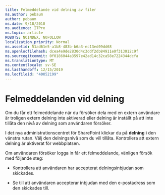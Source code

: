 ```yaml
---
title: Felmeddelande vid delning av filer
ms.author: pebaum
author: pebaum
ms.date: 9/18/2018
ms.audience: ITPro
ms.topic: article
ROBOTS: NOINDEX, NOFOLLOW
localization_priority: Normal
ms.assetid: 51ad61e5-a1b8-483b-b6a3-ec13ed09dd68
ms.openlocfilehash: dcea4e9de2830d4c3ddf2db84911e0f313012c9f
ms.sourcegitcommit: 0f0186044a3597e42ad14c32ca58e7224344dcfa
ms.translationtype: MT
ms.contentlocale: sv-SE
ms.lasthandoff: 12/15/2019
ms.locfileid: "40052199"
---
```

# <a name="error-messages-when-sharing"></a>Felmeddelanden vid delning

Om du får ett felmeddelande när du försöker dela med en extern användare är troligen extern delning inte aktiverad eller delning är inställt på att inte tillåta den nivå av delning som användaren försöker.
  
I det nya administrationscentret för SharePoint klickar du på **delning** i den vänstra rutan. Välj den delningsnivå som du vill tillåta. Kontrollera att extern delning är aktiverat för webbplatsen. 
  
Om användaren försöker logga in får ett felmeddelande, vänligen försök med följande steg:
  
- Kontrollera att användaren har accepterat delningsinbjudan som skickades.
    
- Se till att användaren accepterar inbjudan med den e-postadress som den skickades till.
    

